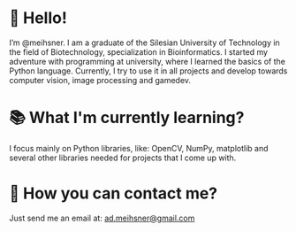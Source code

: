 # 👋 Hello! 
I’m @meihsner. I am a graduate of the Silesian University of Technology in the field of Biotechnology, specialization in Bioinformatics.
I started my adventure with programming at university, where I learned the basics of the Python language. Currently, I try to use it in all projects and develop towards computer vision,
image processing and gamedev.
# 📚 What I'm currently learning?
I focus mainly on Python libraries, like: OpenCV, NumPy, matplotlib and several other libraries needed for projects that I come up with.
# 📧 How you can contact me?
Just send me an email at: ad.meihsner@gmail.com

<!---
meihsner/meihsner is a ✨ special ✨ repository because its `README.md` (this file) appears on your GitHub profile.
You can click the Preview link to take a look at your changes.
--->
